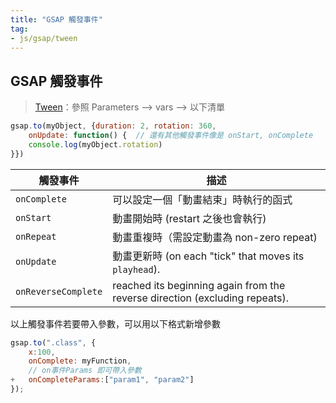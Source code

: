 ```yaml
---
title: "GSAP 觸發事件"
tag: 
- js/gsap/tween
---
```


##  GSAP 觸發事件
>[Tween](https://greensock.com/docs/v3/GSAP/Tween)：參照 Parameters --> vars --> 以下清單
```js
gsap.to(myObject, {duration: 2, rotation: 360, 
	onUpdate: function() { 	// 還有其他觸發事件像是 onStart, onComplete
	console.log(myObject.rotation)
}})
```

|觸發事件|描述|
|-------------------------|-------------------------------------------------------------------------------------------------------------------------------------------------------------------------------|
| `onComplete`              | 可以設定一個「動畫結束」時執行的函式 			                                                                                                                         |
| `onStart`                 | 動畫開始時 (restart 之後也會執行) 			 |
| `onRepeat`                | 動畫重複時（需設定動畫為 non-zero repeat)			                                |
| `onUpdate`                | 動畫更新時 (on each "tick" that moves its `playhead`). 			                                                                                |
| `onReverseComplete`       | reached its beginning again from the reverse direction (excluding repeats). 			                                                        |

以上觸發事件若要帶入參數，可以用以下格式新增參數

```js
gsap.to(".class", {
	x:100,
	onComplete: myFunction,
	// on事件Params 即可帶入參數
+	onCompleteParams:["param1", "param2"]
});
```